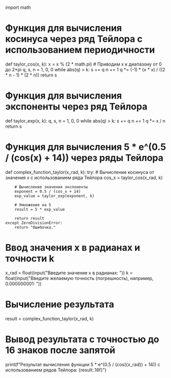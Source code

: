 import math

# Функция для вычисления косинуса через ряд Тейлора с использованием периодичности
def taylor_cos(x, k):
    x = x % (2 * math.pi)  # Приводим x к диапазону от 0 до 2*pi
    q, s, n = 1, 0, 0
    while abs(q) > k:
        s += q
        n += 1
        q *= (-1) * (x * x) / ((2 * n - 1) * (2 * n))
    return s

# Функция для вычисления экспоненты через ряд Тейлора
def taylor_exp(x, k):
    q, s, n = 1, 0, 0
    while abs(q) > k:
        s += q
        n += 1
        q *= x / n
    return s

# Функция для вычисления 5 * e^(0.5 / (cos(x) + 14)) через ряды Тейлора
def complex_function_taylor(x_rad, k):
    try:
        # Вычисление косинуса от значения x с использованием ряда Тейлора
        cos_x = taylor_cos(x_rad, k)
        
        # Вычисление значения экспоненты
        exponent = 0.5 / (cos_x + 14)
        exp_value = taylor_exp(exponent, k)
        
        # Умножение на 5
        result = 5 * exp_value
        
        return result
    except ZeroDivisionError:
        return "Ошибочка."

# Ввод значения x в радианах и точности k
x_rad = float(input("Введите значение x в радианах: "))
k = float(input("Введите желаемую точность (погрешность), например, 0.000000001: "))

# Вычисление результата
result = complex_function_taylor(x_rad, k)

# Вывод результата с точностью до 16 знаков после запятой
print(f"Результат вычисления функции 5 * e^(0.5 / (cos({x_rad}) + 14)) с использованием рядов Тейлора: {result:.16f}")

